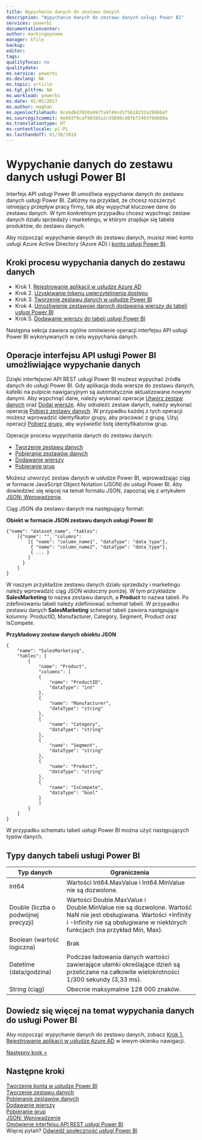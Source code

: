 ```yaml
---
title: Wypychanie danych do zestawu danych
description: "Wypychanie danych do zestawu danych usługi Power BI"
services: powerbi
documentationcenter: 
author: markingmyname
manager: kfile
backup: 
editor: 
tags: 
qualityfocus: no
qualitydate: 
ms.service: powerbi
ms.devlang: NA
ms.topic: article
ms.tgt_pltfrm: NA
ms.workload: powerbi
ms.date: 01/05/2017
ms.author: maghan
ms.openlocfilehash: 8cebd6d7020a997fa9f49cd1f5618232a299bb4f
ms.sourcegitcommit: 6e693f9caf98385a2c45890cd0fbf2403f0dbb8a
ms.translationtype: HT
ms.contentlocale: pl-PL
ms.lasthandoff: 01/30/2018
---
```

# <a name="push-data-into-a-power-bi-dataset"></a>Wypychanie danych do zestawu danych usługi Power BI
Interfejs API usługi Power BI umożliwia wypychanie danych do zestawu danych usługi Power BI. Załóżmy na przykład, że chcesz rozszerzyć istniejący przepływ pracy firmy, tak aby wypychał kluczowe dane do zestawu danych. W tym konkretnym przypadku chcesz wypchnąć zestaw danych działu sprzedaży i marketingu, w którym znajduje się tabela produktów, do zestawu danych.

Aby rozpocząć wypychanie danych do zestawu danych, musisz mieć konto usługi Azure Active Directory (Azure AD) i [konto usługi Power BI](create-an-azure-active-directory-tenant.md).

## <a name="steps-to-push-data-into-a-dataset"></a>Kroki procesu wypychania danych do zestawu danych
* Krok 1. [Rejestrowanie aplikacji w usłudze Azure AD](walkthrough-push-data-register-app-with-azure-ad.md)
* Krok 2. [Uzyskiwanie tokenu uwierzytelnienia dostępu](walkthrough-push-data-get-token.md)
* Krok 3. [Tworzenie zestawu danych w usłudze Power BI](walkthrough-push-data-create-dataset.md)
* Krok 4. [Umożliwienie zestawowi danych dodawania wierszy do tabeli usługi Power BI](walkthrough-push-data-get-datasets.md)
* Krok 5. [Dodawanie wierszy do tabeli usługi Power BI](walkthrough-push-data-add-rows.md)

Następna sekcja zawiera ogólne omówienie operacji interfejsu API usługi Power BI wykonywanych w celu wypychania danych.

## <a name="power-bi-api-operations-to-push-data"></a>Operacje interfejsu API usługi Power BI umożliwiające wypychanie danych
Dzięki interfejsowi API REST usługi Power BI możesz wypychać źródła danych do usługi Power BI. Gdy aplikacja doda wiersze do zestawu danych, kafelki na pulpicie nawigacyjnym są automatycznie aktualizowane nowymi danymi. Aby wypchnąć dane, należy wykonać operacje [Utwórz zestaw danych](https://msdn.microsoft.com/library/mt203562.aspx) oraz [Dodaj wiersze](https://msdn.microsoft.com/library/mt203561.aspx). Aby odnaleźć zestaw danych, należy wykonać operację [Pobierz zestawy danych](https://msdn.microsoft.com/library/mt203567.aspx). W przypadku każdej z tych operacji możesz wprowadzić identyfikator grupy, aby pracować z grupą. Użyj operacji [Pobierz grupy](https://msdn.microsoft.com/library/mt243842.aspx), aby wyświetlić listę identyfikatorów grup.

Operacje procesu wypychania danych do zestawu danych:

* [Tworzenie zestawu danych](https://msdn.microsoft.com/library/mt203562.aspx)
* [Pobieranie zestawów danych](https://msdn.microsoft.com/library/mt203567.aspx)
* [Dodawanie wierszy](https://msdn.microsoft.com/library/mt203561.aspx)
* [Pobieranie grup](https://msdn.microsoft.com/library/mt243842.aspx)

Możesz utworzyć zestaw danych w usłudze Power BI, wprowadzając ciąg w formacie JavaScript Object Notation (JSON) do usługi Power BI. Aby dowiedzieć się więcej na temat formatu JSON, zapoznaj się z artykułem [JSON: Wprowadzenie](http://json.org/).

Ciąg JSON dla zestawu danych ma następujący format:

**Obiekt w formacie JSON zestawu danych usługi Power BI**

    {"name": "dataset_name", "tables":
        [{"name": "", "columns":
            [{ "name": "column_name1", "dataType": "data_type"},
             { "name": "column_name2", "dataType": "data_type"},
             { ... }
            ]
          }
        ]
    }

W naszym przykładzie zestawu danych działu sprzedaży i marketingu należy wprowadzić ciąg JSON widoczny poniżej. W tym przykładzie **SalesMarketing** to nazwa zestawu danych, a **Product** to nazwa tabeli. Po zdefiniowaniu tabeli należy zdefiniować schemat tabeli. W przypadku zestawu danych **SalesMarketing** schemat tabeli zawiera następujące kolumny: ProductID, Manufacturer, Category, Segment, Product oraz IsCompete.

**Przykładowy zestaw danych obiektu JSON**

    {
        "name": "SalesMarketing",
        "tables": [
            {
                "name": "Product",
                "columns": [
                {
                    "name": "ProductID",
                    "dataType": "int"
                },
                {
                    "name": "Manufacturer",
                    "dataType": "string"
                },
                {
                    "name": "Category",
                    "dataType": "string"
                },
                {
                    "name": "Segment",
                    "dataType": "string"
                },
                {
                    "name": "Product",
                    "dataType": "string"
                },
                {
                    "name": "IsCompete",
                    "dataType": "bool"
                }
                ]
            }
        ]
    }

W przypadku schematu tabeli usługi Power BI można użyć następujących typów danych.

## <a name="power-bi-table-data-types"></a>Typy danych tabeli usługi Power BI
| **Typ danych** | **Ograniczenia** |
| --- | --- |
| Int64 |Wartości Int64.MaxValue i Int64.MinValue nie są dozwolone. |
| Double (liczba o podwójnej precyzji) |Wartości Double.MaxValue i Double.MinValue nie są dozwolone. Wartość NaN nie jest obsługiwana. Wartości +Infinity i -Infinity nie są obsługiwane w niektórych funkcjach (na przykład Min, Max). |
| Boolean (wartość logiczna) |Brak |
| Datetime (data/godzina) |Podczas ładowania danych wartości zawierające ułamki określające dzień są przeliczane na całkowite wielokrotności 1/300 sekundy (3,33 ms). |
| String (ciąg) |Obecnie maksymalnie 128 000 znaków. |

## <a name="learn-more-about-pushing-data-into-power-bi"></a>Dowiedz się więcej na temat wypychania danych do usługi Power BI
Aby rozpocząć wypychanie danych do zestawu danych, zobacz [Krok 1. Rejestrowanie aplikacji w usłudze Azure AD](walkthrough-push-data-register-app-with-azure-ad.md) w lewym okienku nawigacji.

[Następny krok >](walkthrough-push-data-register-app-with-azure-ad.md)

## <a name="next-steps"></a>Następne kroki
[Tworzenie konta w usłudze Power BI](create-an-azure-active-directory-tenant.md)  
[Tworzenie zestawu danych](https://msdn.microsoft.com/library/mt203562.aspx)  
[Pobieranie zestawów danych](https://msdn.microsoft.com/library/mt203567.aspx)  
[Dodawanie wierszy](https://msdn.microsoft.com/library/mt203561.aspx)  
[Pobieranie grup](https://msdn.microsoft.com/library/mt243842.aspx)  
[JSON: Wprowadzenie](http://json.org/)  
[Omówienie interfejsu API REST usługi Power BI](overview-of-power-bi-rest-api.md)  
Więcej pytań? [Odwiedź społeczność usługi Power BI](http://community.powerbi.com/)


